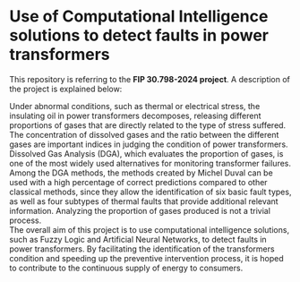 # Use of Computational Intelligence solutions to detect faults in power transformers
This repository is referring to the **FIP 30.798-2024 project**. A description of the project is explained below:  

Under abnormal conditions, such as thermal or electrical stress, the insulating oil in power transformers decomposes, releasing different proportions of gases that are directly related to the type of stress suffered. The concentration of dissolved gases and the ratio between the different gases are important indices in judging the condition of power transformers. Dissolved Gas Analysis (DGA), which evaluates the proportion of gases, is one of the most widely used alternatives for monitoring transformer failures. Among the DGA methods, the methods created by Michel Duval can be used with a high percentage of correct predictions compared to other classical methods, since they allow the identification of six basic fault types, as well as four subtypes of thermal faults that provide additional relevant information. Analyzing the proportion of gases produced is not a trivial process.  
The overall aim of this project is to use computational intelligence solutions, such as Fuzzy Logic and Artificial Neural Networks, to detect faults in power transformers. By facilitating the identification of the transformers condition and speeding up the preventive intervention process, it is hoped to contribute to the continuous supply of energy to consumers.
